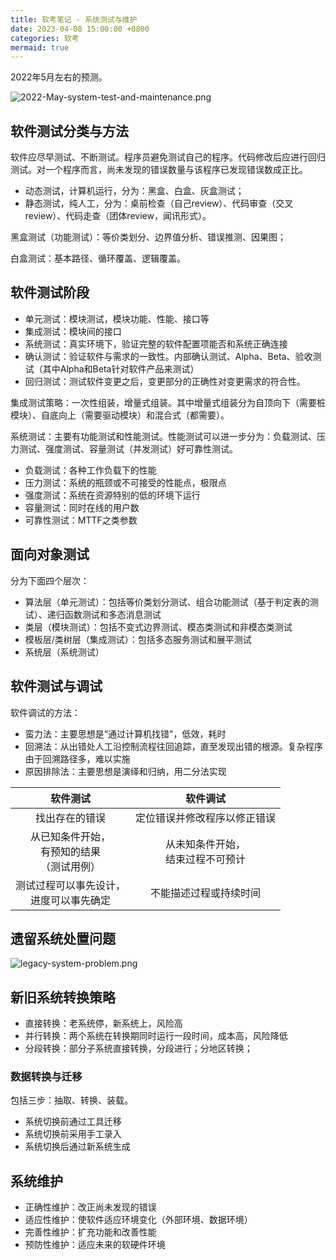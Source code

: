 ```yaml
---
title: 软考笔记 - 系统测试与维护
date: 2023-04-08 15:00:00 +0800
categories: 软考
mermaid: true
---
```

2022年5月左右的预测。

![2022-May-system-test-and-maintenance.png](https://s2.loli.net/2023/04/09/YKdm6Ggiurxh5cS.png)

## 软件测试分类与方法

软件应尽早测试、不断测试。程序员避免测试自己的程序。代码修改后应进行回归测试。对一个程序而言，尚未发现的错误数量与该程序已发现错误数成正比。

- 动态测试，计算机运行，分为：黑盒、白盒、灰盒测试；
- 静态测试，纯人工，分为：桌前检查（自己review）、代码审查（交叉review）、代码走查（团体review，闻讯形式）。

黑盒测试（功能测试）：等价类划分、边界值分析、错误推测、因果图；

白盒测试：基本路径、循环覆盖、逻辑覆盖。

## 软件测试阶段

- 单元测试：模块测试，模块功能、性能、接口等
- 集成测试：模块间的接口
- 系统测试：真实环境下，验证完整的软件配置项能否和系统正确连接
- 确认测试：验证软件与需求的一致性。内部确认测试、Alpha、Beta、验收测试（其中Alpha和Beta针对软件产品来测试）
- 回归测试：测试软件变更之后，变更部分的正确性对变更需求的符合性。

集成测试策略：一次性组装，增量式组装。其中增量式组装分为自顶向下（需要桩模块）、自底向上（需要驱动模块）和混合式（都需要）。

系统测试：主要有功能测试和性能测试。性能测试可以进一步分为：负载测试、压力测试、强度测试、容量测试（并发测试）好可靠性测试。

- 负载测试：各种工作负载下的性能
- 压力测试：系统的瓶颈或不可接受的性能点，极限点
- 强度测试：系统在资源特别的低的环境下运行
- 容量测试：同时在线的用户数
- 可靠性测试：MTTF之类参数

## 面向对象测试

分为下面四个层次：

- 算法层（单元测试）：包括等价类划分测试、组合功能测试（基于判定表的测试）、递归函数测试和多态消息测试
- 类层（模块测试）：包括不变式边界测试、模态类测试和非模态类测试
- 模板层/类树层（集成测试）：包括多态服务测试和展平测试
- 系统层（系统测试）

## 软件测试与调试

软件调试的方法：

- 蛮力法：主要思想是“通过计算机找错"，低效，耗时
- ﻿回溯法：从出错处人工沿控制流程往回追踪，直至发现出错的根源。复杂程序由于回溯路径多，难以实施
- 原因排除法：主要思想是演绎和归纳，用二分法实现

|                       软件测试                       |                软件调试                |
| :--------------------------------------------------: | :------------------------------------: |
|                    找出存在的错误                    |      定位错误并修改程序以修正错误      |
| 从已知条件开始，<br />有预知的结果<br />（测试用例） | 从未知条件开始，<br />结束过程不可预计 |
|     测试过程可以事先设计，<br />进度可以事先确定     |         不能描述过程或持续时间         |

## 遗留系统处置问题

![legacy-system-problem.png](https://s2.loli.net/2023/04/10/o8cufBYdD7PO9Nj.png)

## 新旧系统转换策略

- 直接转换：老系统停，新系统上，风险高
- 并行转换：两个系统在转换期同时运行一段时间，成本高，风险降低
- 分段转换：部分子系统直接转换，分段进行；分地区转换；

### 数据转换与迁移

包括三步：抽取、转换、装载。

- 系统切换前通过工具迁移
- 系统切换前采用手工录入
- 系统切换后通过新系统生成

## 系统维护

- 正确性维护：改正尚未发现的错误
- 适应性维护：使软件适应环境变化（外部环境、数据环境）
- 完善性维护：扩充功能和改善性能
- 预防性维护：适应未来的软硬件环境
